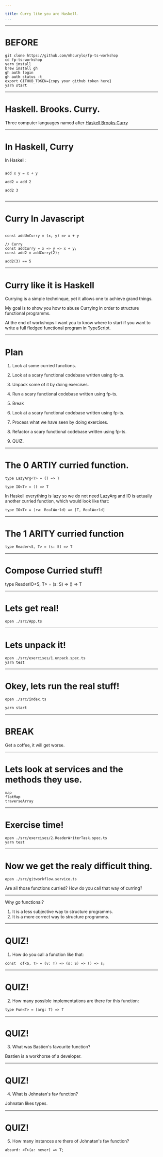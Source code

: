 ```yaml
---

title: Curry like you are Haskell.
...
```


---

# BEFORE

```
git clone https://github.com/mhcurylo/fp-ts-workshop
cd fp-ts-workshop
yarn install
brew install gh
gh auth login
gh auth status -t
export GITHUB_TOKEN={copy your github token here}
yarn start
```

---

# Haskell. Brooks. Curry.

Three computer languages named after [Haskell Brooks Curry](https://wiki.haskell.org/wikiupload/8/86/HaskellBCurry.jpg)

---

# In Haskell, Curry

In Haskell:

```

add x y = x + y

add2 = add 2

add2 3


```

---

# Curry In Javascript

```

const addUnCurry = (x, y) => x + y

// Curry
const addCurry = x => y => x + y;
const add2 = addCurry(2);

add2(3) == 5

```
---

# Curry like it is Haskell

Currying is a simple techninque, yet it allows one to achieve grand things.

My goal is to show you how to abuse Currying in order to structure functional programms.

At the end of workshops I want you to know where to start if you want to write a full fledged functional program in TypeScript.

---

# Plan

1. Look at some curried functions.

2. Look at a scary functional codebase written using fp-ts.

3. Unpack some of it by doing exercises.

4. Run a scary functional codebase written using fp-ts.

5. Break

6. Look at a scary functional codebase written using fp-ts.

7. Process what we have seen by doing exercises.

8. Refactor a scary functional codebase written using fp-ts.

9. QUIZ.

---

# The 0 ARTIY curried function.

```
type LazyArg<T> = () => T

type IO<T> = () => T

```

In Haskell everything is lazy so we do not need LazyArg and IO is actually another curried function, which would look like that:

```
type IO<T> = (rw: RealWorld) => [T, RealWorld]

```

---

# The 1 ARITY curried function

```
type Reader<S, T> = (s: S) => T

```

---

# Compose Curried stuff!

type ReaderIO<S, T> = (s: S) => () => T

---

# Lets get real!

```
open ./src/App.ts

```

---

# Lets unpack it!


```
open ./src/exercises/1.unpack.spec.ts
yarn test

```

---

# Okey, lets run the real stuff!

```
open ./src/index.ts

yarn start
```

---

# BREAK

Get a coffee, it will get worse.

---

# Lets look at services and the methods they use.

```
map
flatMap
traverseArray

```
---

# Exercise time!

```
open ./src/exercises/2.ReaderWriterTask.spec.ts
yarn test

```

---

# Now we get the realy difficult thing.

```
open ./src/gitworkflow.service.ts

```

Are all those functions curried?
How do you call that way of curring?

---

Why go functional?

1. It is a less subjective way to structure programms.
2. It is a more correct way to structure programms.

---

# QUIZ!

1. How do you call a function like that:

```
const  of<S, T> = (v: T) => (s: S) => () => s;

```
---

# QUIZ!

2. How many possible implementations are there for this function:

```
type Fun<T> = (arg: T) => T

```
---

# QUIZ!

3. What was Bastien's favourite function?

Bastien is a workhorse of a developer.

---

# QUIZ!

4. What is Johnatan's fav function?

Johnatan likes types.

---

# QUIZ!

5. How many instances are there of Johnatan's fav function?

```
absurd: <T>(a: never) => T;

```
